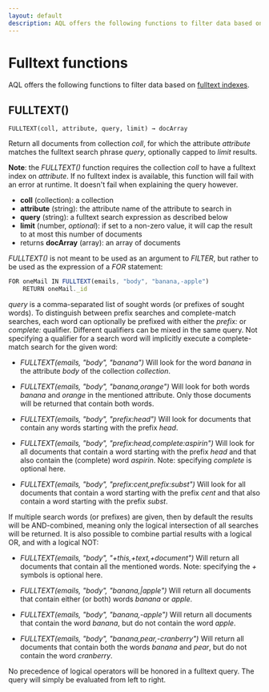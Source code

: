 ```yaml
---
layout: default
description: AQL offers the following functions to filter data based onfulltext indexes
---
```

Fulltext functions
==================

AQL offers the following functions to filter data based on
[fulltext indexes](../manual/indexing-fulltext.html).

FULLTEXT()
----------

`FULLTEXT(coll, attribute, query, limit) → docArray`

Return all documents from collection *coll*, for which the attribute *attribute*
matches the fulltext search phrase *query*, optionally capped to *limit* results.

**Note**: the *FULLTEXT()* function requires the collection *coll* to have a
fulltext index on *attribute*. If no fulltext index is available, this function
will fail with an error at runtime. It doesn't fail when explaining the query however.

- **coll** (collection): a collection
- **attribute** (string): the attribute name of the attribute to search in
- **query** (string): a fulltext search expression as described below
- **limit** (number, *optional*): if set to a non-zero value, it will cap the result
  to at most this number of documents
- returns **docArray** (array): an array of documents

*FULLTEXT()* is not meant to be used as an argument to *FILTER*,
but rather to be used as the expression of a *FOR* statement:

```js
FOR oneMail IN FULLTEXT(emails, "body", "banana,-apple")
    RETURN oneMail._id
```

*query* is a comma-separated list of sought words (or prefixes of sought words). To
distinguish between prefix searches and complete-match searches, each word can optionally be
prefixed with either the *prefix:* or *complete:* qualifier. Different qualifiers can
be mixed in the same query. Not specifying a qualifier for a search word will implicitly
execute a complete-match search for the given word:

- *FULLTEXT(emails, "body", "banana")* Will look for the word *banana* in the
  attribute *body* of the collection *collection*.

- *FULLTEXT(emails, "body", "banana,orange")* Will look for both words
  *banana* and *orange* in the mentioned attribute. Only those documents will be
  returned that contain both words.

- *FULLTEXT(emails, "body", "prefix:head")* Will look for documents that contain any
  words starting with the prefix *head*.

- *FULLTEXT(emails, "body", "prefix:head,complete:aspirin")* Will look for all
  documents that contain a word starting with the prefix *head* and that also contain
  the (complete) word *aspirin*. Note: specifying *complete* is optional here.

- *FULLTEXT(emails, "body", "prefix:cent,prefix:subst")* Will look for all documents
  that contain a word starting with the prefix *cent* and that also contain a word
  starting with the prefix *subst*.

If multiple search words (or prefixes) are given, then by default the results will be
AND-combined, meaning only the logical intersection of all searches will be returned.
It is also possible to combine partial results with a logical OR, and with a logical NOT:

- *FULLTEXT(emails, "body", "+this,+text,+document")* Will return all documents that
  contain all the mentioned words. Note: specifying the *+* symbols is optional here.

- *FULLTEXT(emails, "body", "banana,|apple")* Will return all documents that contain
  either (or both) words *banana* or *apple*.

- *FULLTEXT(emails, "body", "banana,-apple")* Will return all documents that contain
  the word *banana*, but do not contain the word *apple*.

- *FULLTEXT(emails, "body", "banana,pear,-cranberry")* Will return all documents that
  contain both the words *banana* and *pear*, but do not contain the word
  *cranberry*.

No precedence of logical operators will be honored in a fulltext query. The query will simply
be evaluated from left to right.
